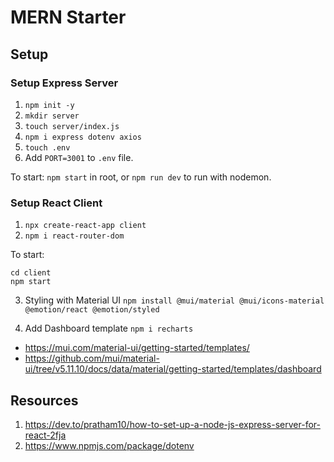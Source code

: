 # MERN Starter

## Setup

### Setup Express Server

1. `npm init -y`
2. `mkdir server`
3. `touch server/index.js`
4. `npm i express dotenv axios`
5. `touch .env`
6. Add `PORT=3001` to `.env` file.

To start:
`npm start` in root, or `npm run dev` to run with nodemon.

### Setup React Client

1. `npx create-react-app client`
2. `npm i react-router-dom`

To start:
```
cd client
npm start
```

3. Styling with Material UI
`npm install @mui/material @mui/icons-material @emotion/react @emotion/styled`

4. Add Dashboard template
`npm i recharts`
- https://mui.com/material-ui/getting-started/templates/
- https://github.com/mui/material-ui/tree/v5.11.10/docs/data/material/getting-started/templates/dashboard

## Resources

1. https://dev.to/pratham10/how-to-set-up-a-node-js-express-server-for-react-2fja
2. https://www.npmjs.com/package/dotenv
